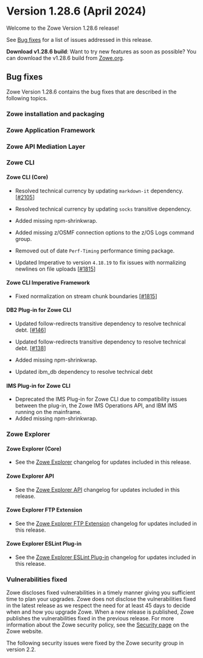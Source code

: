 # Version 1.28.6 (April 2024)

Welcome to the Zowe Version 1.28.6 release!

See [Bug fixes](#bug-fixes) for a list of issues addressed in this release.

**Download v1.28.6 build**: Want to try new features as soon as possible? You can download the v1.28.6 build from [Zowe.org](https://www.zowe.org/download.html).

## Bug fixes

Zowe Version 1.28.6 contains the bug fixes that are described in the following topics.

### Zowe installation and packaging

### Zowe Application Framework

### Zowe API Mediation Layer

### Zowe CLI

#### Zowe CLI (Core)

- Resolved technical currency by updating `markdown-it` dependency. [[#2105](https://github.com/zowe/zowe-cli/pull/2105)]

- Resolved technical currency by updating `socks` transitive dependency.

- Added missing npm-shrinkwrap.

- Added missing z/OSMF connection options to the z/OS Logs command group.

- Removed out of date `Perf-Timing` performance timing package.

- Updated Imperative to version `4.18.19` to fix issues with normalizing newlines on file uploads [[#1815](https://github.com/zowe/zowe-cli/issues/1815)]

#### Zowe CLI Imperative Framework

- Fixed normalization on stream chunk boundaries [[#1815](https://github.com/zowe/zowe-cli/issues/1815)]

#### DB2 Plug-in for Zowe CLI

- Updated follow-redirects transitive dependency to resolve technical debt. [[#146](https://github.com/zowe/zowe-cli-db2-plugin/pull/146)]

- Updated follow-redirects transitive dependency to resolve technical debt. [[#138](https://github.com/zowe/zowe-cli-db2-plugin/pull/138)]

- Added missing npm-shrinkwrap.

- Updated ibm_db dependency to resolve technical debt

#### IMS Plug-in for Zowe CLI

- Deprecated the IMS Plug-in for Zowe CLI due to compatibility issues between the plug-in, the Zowe IMS Operations API, and IBM IMS running on the mainframe.
- Added missing npm-shrinkwrap.

### Zowe Explorer

#### Zowe Explorer (Core)

- See the [Zowe Explorer](https://github.com/zowe/vscode-extension-for-zowe/blob/main/packages/zowe-explorer/CHANGELOG.md) changelog for updates included in this release.

#### Zowe Explorer API

- See the [Zowe Explorer API](https://github.com/zowe/vscode-extension-for-zowe/blob/main/packages/zowe-explorer-api/CHANGELOG.md) changelog for updates included in this release.

####  Zowe Explorer FTP Extension

- See the [Zowe Explorer FTP Extension](https://github.com/zowe/vscode-extension-for-zowe/blob/main/packages/zowe-explorer-ftp-extension/CHANGELOG.md) changelog for updates included in this release.

#### Zowe Explorer ESLint Plug-in

- See the [Zowe Explorer ESLint Plug-in](https://github.com/zowe/vscode-extension-for-zowe/blob/main/packages/eslint-plugin-zowe-explorer/CHANGELOG.md) changelog for updates included in this release.

### Vulnerabilities fixed

Zowe discloses fixed vulnerabilities in a timely manner giving you sufficient time to plan your upgrades. Zowe does not disclose the vulnerabilities fixed in the latest release as we respect the need for at least 45 days to decide when and how you upgrade Zowe. When a new release is published, Zowe publishes the vulnerabilities fixed in the previous release. For more information about the Zowe security policy, see the [Security page](https://www.zowe.org/security.html) on the Zowe website.

The following security issues were fixed by the Zowe security group in version 2.2.

